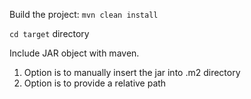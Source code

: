 Build the project: ```mvn clean install``` 

```cd target``` directory

Include JAR object with maven. 

1. Option is to manually insert the jar into .m2 directory
2. Option is to provide a relative path
